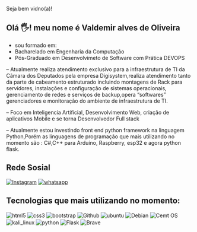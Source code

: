 

 Seja bem vidno(a)!
## Olá  🖐️! meu nome é  Valdemir alves de Oliveira 

- sou formado em:
- Bacharelado em Engenharia da Computação
- Pós-Graduado em Desenvolvimeto de Software com Prática DEVOPS
   
– Atualmente realiza atendimento exclusivo para a infraestrutura de TI da Câmara dos Deputados pela empresa Digisystem,realiza atendimento  tanto da parte de cabeamento estruturado incluindo montagens de Rack para servidores, instalações e configuração de sistemas operacionais, gerenciamento de redes e serviços de backup,opera “softwares” gerenciadores e monitoração do ambiente de infraestrutura de TI.
                   
– Foco em Inteligencia Artificial, Desenvolvimento Web, criação de aplicativos Mobile e se torna Desenvolvedor Full stack 

– Atualmente estou investindo front end python framework na linguagem Python,Porém as linguagens de programação que mais utilizando no momento são : 
   C#,C++ para Arduíno, Raspberry, esp32 e agora python flask.



## Rede Sosial 
[![Instagram](https://img.shields.io/badge/Instagram-E4405F?style=for-the-badge&logo=instagram&logoColor=white)]()
[![whatsapp](https://img.shields.io/badge/WhatsApp-25D366?style=for-the-badge&logo=whatsapp&logoColor=white)]()


## Tecnologias  que mais utilizando no momento: 



<div style="display: inline_block">
  <img align="center" alt="html5" src="https://img.shields.io/badge/HTML5-E34F26?style=for-the-badge&logo=html5&logoColor=white" />
  <img align="center" alt="css3" src="https://img.shields.io/badge/CSS3-1572B6?style=for-the-badge&logo=css3&logoColor=white" />
  <img align="center" alt="bootstrap" src="https://img.shields.io/badge/Bootstrap-563D7C?style=for-the-badge&logo=bootstrap&logoColor=white" />
  <img align="center" alt="Github" src="https://img.shields.io/badge/GitHub-100000?style=for-the-badge&logo=github&logoColor=white" />
  <img align="center" alt="ubuntu" src="https://img.shields.io/badge/Ubuntu-E95420?style=for-the-badge&logo=ubuntu&logoColor=white" />
  <img align="center" alt="Debian" src="https://img.shields.io/badge/Debian-A81D33?style=for-the-badge&logo=debian&logoColor=white" />
  <img align="center" alt="Cemt OS" src="https://img.shields.io/badge/Cent%20OS-262577?style=for-the-badge&logo=CentOS&logoColor=white" /><br>
  <img align="center" alt="kali_linux" src="https://img.shields.io/badge/Kali_Linux-557C94?style=for-the-badge&logo=kali-linux&logoColor=white" />
  <img align="center" alt="python" src="https://img.shields.io/badge/Python-3776AB?style=for-the-badge&logo=python&logoColor=white" />
  <img align="center" alt="Flask" src="https://img.shields.io/badge/Flask-000000?style=for-the-badge&logo=flask&logoColor=white" />
    <img align="center" alt="Brave" src="https://img.shields.io/badge/Brave-FF1B2D?style=for-the-badge&logo=Brave&logoColor=white" />

</div><br/>

